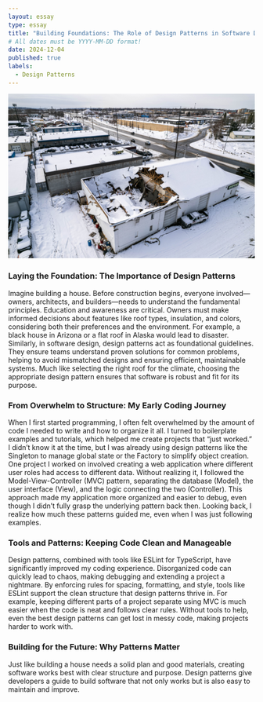 ```yaml
---
layout: essay
type: essay
title: "Building Foundations: The Role of Design Patterns in Software Development"
# All dates must be YYYY-MM-DD format!
date: 2024-12-04
published: true
labels:
  - Design Patterns
---
```

<img src="../img/flatroof.jpg" alt="Flat Roof Picture Alaska" width="750">

### Laying the Foundation: The Importance of Design Patterns
Imagine building a house. Before construction begins, everyone involved—owners, architects, and builders—needs to understand the fundamental principles. Education and awareness are critical. Owners must make informed decisions about features like roof types, insulation, and colors, considering both their preferences and the environment. For example, a black house in Arizona or a flat roof in Alaska would lead to disaster. Similarly, in software design, design patterns act as foundational guidelines. They ensure teams understand proven solutions for common problems, helping to avoid mismatched designs and ensuring efficient, maintainable systems. Much like selecting the right roof for the climate, choosing the appropriate design pattern ensures that software is robust and fit for its purpose.


### From Overwhelm to Structure: My Early Coding Journey
When I first started programming, I often felt overwhelmed by the amount of code I needed to write and how to organize it all. I turned to boilerplate examples and tutorials, which helped me create projects that “just worked.” I didn’t know it at the time, but I was already using design patterns like the Singleton to manage global state or the Factory to simplify object creation. One project I worked on involved creating a web application where different user roles had access to different data. Without realizing it, I followed the Model-View-Controller (MVC) pattern, separating the database (Model), the user interface (View), and the logic connecting the two (Controller). This approach made my application more organized and easier to debug, even though I didn’t fully grasp the underlying pattern back then. Looking back, I realize how much these patterns guided me, even when I was just following examples.

### Tools and Patterns: Keeping Code Clean and Manageable
Design patterns, combined with tools like ESLint for TypeScript, have significantly improved my coding experience. Disorganized code can quickly lead to chaos, making debugging and extending a project a nightmare. By enforcing rules for spacing, formatting, and style, tools like ESLint support the clean structure that design patterns thrive in. For example, keeping different parts of a project separate using MVC is much easier when the code is neat and follows clear rules. Without tools to help, even the best design patterns can get lost in messy code, making projects harder to work with.

### Building for the Future: Why Patterns Matter
Just like building a house needs a solid plan and good materials, creating software works best with clear structure and purpose. Design patterns give developers a guide to build software that not only works but is also easy to maintain and improve.

